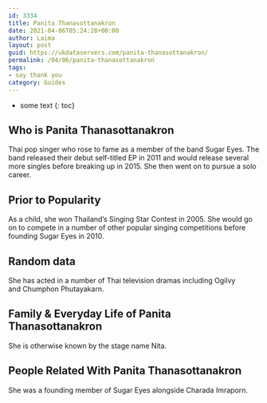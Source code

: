 ```yaml
---
id: 3334
title: Panita Thanasottanakron
date: 2021-04-06T05:24:28+00:00
author: Laima
layout: post
guid: https://ukdataservers.com/panita-thanasottanakron/
permalink: /04/06/panita-thanasottanakron
tags:
- say thank you
category: Guides
---
```


* some text
{: toc}


## Who is Panita Thanasottanakron
                  
                  
                  
Thai pop singer who rose to fame as a member of the band Sugar Eyes. The band released their debut self-titled EP in 2011 and would release several more singles before breaking up in 2015. She then went on to pursue a solo career. 
                  
              
            
              
            
                
                
                
## Prior to Popularity
                  
                  
                  
As a child, she won Thailand&#8217;s Singing Star Contest in 2005. She would go on to compete in a number of other popular singing competitions before founding Sugar Eyes in 2010. 
                  
              
            
              
            
                
                
                
## Random data
                  
                  
                  
She has acted in a number of Thai television dramas including Ogilvy and Chumphon Phutayakarn. 
                  
              
            
              
            
                
                
                
## Family & Everyday Life of Panita Thanasottanakron
                  
                  
                  
She is otherwise known by the stage name Nita. 
                  
              
            
              
            
                
                
                
## People Related With Panita Thanasottanakron
                  
                  
                  
She was a founding member of Sugar Eyes alongside Charada Imraporn. 
                  
              
            
              
            
                
              
            
              
              
            
            
              
            
          
          
          